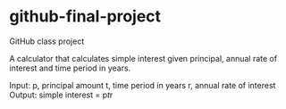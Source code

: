 # github-final-project
 GitHub class project
 
 A calculator that calculates simple interest given principal, annual rate of interest and time period in years.
 
 Input:
    p, principal amount
    t, time period in years
    r, annual rate of interest
 Output:
    simple interest = p*t*r
